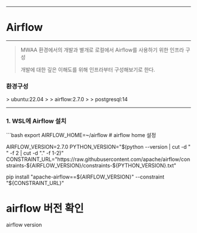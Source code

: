 ***
<h1>Airflow</h1>

***
>MWAA 환경에서의 개발과 별개로 로컬에서 Airflow를 사용하기 위한 인프라 구성
> 
> 개발에 대한 깊은 이해도를 위해 인프라부터 구성해보기로 한다.


<h3>환경구성</h3>
> ubuntu:22.04
> 
> airflow:2.7.0
> 
> postgresql:14


***

<h3>1. WSL에 Airflow 설치</h3>
```bash
export AIRFLOW_HOME=~/airflow # airflow home 설정

AIRFLOW_VERSION=2.7.0
PYTHON_VERSION="$(python --version | cut -d " " -f 2 | cut -d "." -f 1-2)"
CONSTRAINT_URL="https://raw.githubusercontent.com/apache/airflow/constraints-${AIRFLOW_VERSION}/constraints-${PYTHON_VERSION}.txt"

pip install "apache-airflow==${AIRFLOW_VERSION}" --constraint "${CONSTRAINT_URL}"

# airflow 버전 확인
airflow version
```


